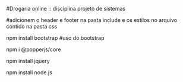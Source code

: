 #Drogaria online :: disciplina projeto de sistemas

#adicionem o header e footer na pasta include e os estilos no arquivo contido na pasta css

npm install bootstrap #uso do bootstrap 

npm i @popperjs/core

npm install jquery

npm install node.js
